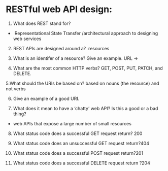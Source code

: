 # RESTful web API design:

1. What does REST stand for?   
-  Representational State Transfer /architectural approach to designing web services

2. REST APIs are designed around a?  resources


3. What is an identifer of a resource? Give an example.
URL -> [](https://adventure-works.com/orders/1)


4. What are the most common HTTP verbs?
 GET, POST, PUT, PATCH, and DELETE.

5.What should the URIs be based on?
based on nouns (the resource) and not verbs

6. Give an example of a good URI.
[](https://adventure-works.com/orders)

7. What does it mean to have a ‘chatty’ web API? Is this a good or a bad thing?
- web APIs that expose a large number of small resources

8. What status code does a successful GET request return?  200

9. What status code does an unsuccessful GET request return?404

10. What status code does a successful POST request return?201


11. What status code does a successful DELETE request return ?204 
